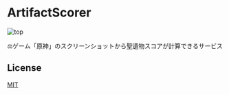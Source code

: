 # ArtifactScorer

![top](https://user-images.githubusercontent.com/49052459/234836787-d076fda6-03e4-412f-acf4-c681549f6480.png)

⚖️ゲーム「原神」のスクリーンショットから聖遺物スコアが計算できるサービス

## License

[MIT](./LICENSE)
